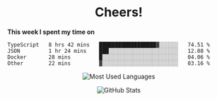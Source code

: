 <h1 align="center">Cheers!</h1>

**This week I spent my time on**
<!--START_SECTION:waka-->

```text
TypeScript   8 hrs 42 mins   ██████████████████▓░░░░░░   74.51 %
JSON         1 hr 24 mins    ███░░░░░░░░░░░░░░░░░░░░░░   12.08 %
Docker       28 mins         █░░░░░░░░░░░░░░░░░░░░░░░░   04.06 %
Other        22 mins         ▓░░░░░░░░░░░░░░░░░░░░░░░░   03.16 %
```

<!--END_SECTION:waka-->

<p align="center"><img src="https://github-readme-stats.vercel.app/api/top-langs/?username=thnkrn&layout=compact&hide=html&theme=tokyonight" alt="Most Used Languages" /></p>

<p align="center"><img src="https://github-readme-stats.vercel.app/api?username=thnkrn&show_icons=true&count_private=true&theme=tokyonight" alt="GitHub Stats" /></p>

<!-- <p align="center"><a href="https://wakatime.com"><img src="https://wakatime.com/share/@thnkrn/40092326-d1bd-471b-89da-9a7c63939402.png" /></p>
 -->
